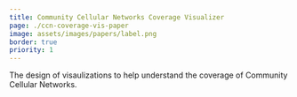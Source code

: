 ```yaml
---
title: Community Cellular Networks Coverage Visualizer
page: ./ccn-coverage-vis-paper
image: assets/images/papers/label.png
border: true
priority: 1
---
```

The design of visaulizations to help understand the coverage of Community Cellular Networks.